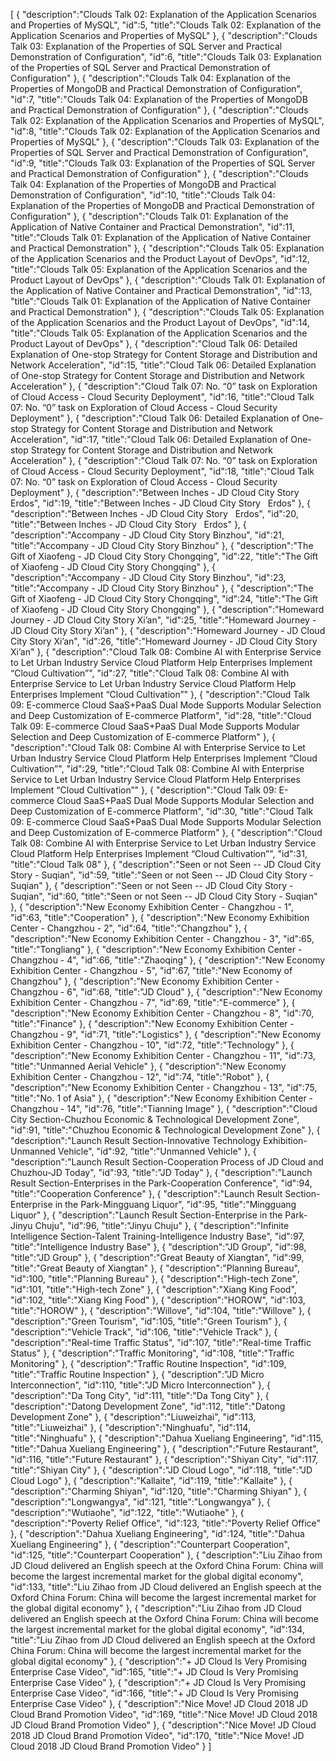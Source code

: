 [
	{
		"description":"Clouds Talk 02: Explanation of the Application Scenarios and Properties of MySQL",
		"id":5,
		"title":"Clouds Talk 02: Explanation of the Application Scenarios and Properties of MySQL"
	},
	{
		"description":"Clouds Talk 03: Explanation of the Properties of SQL Server and Practical Demonstration of Configuration",
		"id":6,
		"title":"Clouds Talk 03: Explanation of the Properties of SQL Server and Practical Demonstration of Configuration"
	},
	{
		"description":"Clouds Talk 04: Explanation of the Properties of MongoDB and Practical Demonstration of Configuration",
		"id":7,
		"title":"Clouds Talk 04: Explanation of the Properties of MongoDB and Practical Demonstration of Configuration"
	},
	{
		"description":"Clouds Talk 02: Explanation of the Application Scenarios and Properties of MySQL",
		"id":8,
		"title":"Clouds Talk 02: Explanation of the Application Scenarios and Properties of MySQL"
	},
	{
		"description":"Clouds Talk 03: Explanation of the Properties of SQL Server and Practical Demonstration of Configuration",
		"id":9,
		"title":"Clouds Talk 03: Explanation of the Properties of SQL Server and Practical Demonstration of Configuration"
	},
	{
		"description":"Clouds Talk 04: Explanation of the Properties of MongoDB and Practical Demonstration of Configuration",
		"id":10,
		"title":"Clouds Talk 04: Explanation of the Properties of MongoDB and Practical Demonstration of Configuration"
	},
	{
		"description":"Clouds Talk 01: Explanation of the Application of Native Container and Practical Demonstration",
		"id":11,
		"title":"Clouds Talk 01: Explanation of the Application of Native Container and Practical Demonstration"
	},
	{
		"description":"Clouds Talk 05: Explanation of the Application Scenarios and the Product Layout of DevOps",
		"id":12,
		"title":"Clouds Talk 05: Explanation of the Application Scenarios and the Product Layout of DevOps"
	},
	{
		"description":"Clouds Talk 01: Explanation of the Application of Native Container and Practical Demonstration",
		"id":13,
		"title":"Clouds Talk 01: Explanation of the Application of Native Container and Practical Demonstration"
	},
	{
		"description":"Clouds Talk 05: Explanation of the Application Scenarios and the Product Layout of DevOps",
		"id":14,
		"title":"Clouds Talk 05: Explanation of the Application Scenarios and the Product Layout of DevOps"
	},
	{
		"description":"Cloud Talk 06: Detailed Explanation of One-stop Strategy for Content Storage and Distribution and Network Acceleration",
		"id":15,
		"title":"Cloud Talk 06: Detailed Explanation of One-stop Strategy for Content Storage and Distribution and Network Acceleration"
	},
	{
		"description":"Cloud Talk 07: No. “0” task on Exploration of Cloud Access - Cloud Security Deployment",
		"id":16,
		"title":"Cloud Talk 07: No. “0” task on Exploration of Cloud Access - Cloud Security Deployment"
	},
	{
		"description":"Cloud Talk 06: Detailed Explanation of One-stop Strategy for Content Storage and Distribution and Network Acceleration",
		"id":17,
		"title":"Cloud Talk 06: Detailed Explanation of One-stop Strategy for Content Storage and Distribution and Network Acceleration"
	},
	{
		"description":"Cloud Talk 07: No. “0” task on Exploration of Cloud Access - Cloud Security Deployment",
		"id":18,
		"title":"Cloud Talk 07: No. “0” task on Exploration of Cloud Access - Cloud Security Deployment"
	},
	{
		"description":"Between Inches - JD Cloud City Story   Erdos",
		"id":19,
		"title":"Between Inches - JD Cloud City Story   Erdos"
	},
	{
		"description":"Between Inches - JD Cloud City Story   Erdos",
		"id":20,
		"title":"Between Inches - JD Cloud City Story   Erdos"
	},
	{
		"description":"Accompany - JD Cloud City Story   Binzhou",
		"id":21,
		"title":"Accompany - JD Cloud City Story   Binzhou"
	},
	{
		"description":"The Gift of Xiaofeng - JD Cloud City Story   Chongqing",
		"id":22,
		"title":"The Gift of Xiaofeng - JD Cloud City Story   Chongqing"
	},
	{
		"description":"Accompany - JD Cloud City Story   Binzhou",
		"id":23,
		"title":"Accompany - JD Cloud City Story   Binzhou"
	},
	{
		"description":"The Gift of Xiaofeng - JD Cloud City Story   Chongqing",
		"id":24,
		"title":"The Gift of Xiaofeng - JD Cloud City Story   Chongqing"
	},
	{
		"description":"Homeward Journey - JD Cloud City Story   Xi’an",
		"id":25,
		"title":"Homeward Journey - JD Cloud City Story   Xi’an"
	},
	{
		"description":"Homeward Journey - JD Cloud City Story   Xi’an",
		"id":26,
		"title":"Homeward Journey - JD Cloud City Story   Xi’an"
	},
	{
		"description":"Cloud Talk 08: Combine AI with Enterprise Service to Let Urban Industry Service Cloud Platform Help Enterprises Implement “Cloud Cultivation”",
		"id":27,
		"title":"Cloud Talk 08: Combine AI with Enterprise Service to Let Urban Industry Service Cloud Platform Help Enterprises Implement “Cloud Cultivation”"
	},
	{
		"description":"Cloud Talk 09: E-commerce Cloud SaaS+PaaS Dual Mode Supports Modular Selection and Deep Customization of E-commerce Platform",
		"id":28,
		"title":"Cloud Talk 09: E-commerce Cloud SaaS+PaaS Dual Mode Supports Modular Selection and Deep Customization of E-commerce Platform"
	},
	{
		"description":"Cloud Talk 08: Combine AI with Enterprise Service to Let Urban Industry Service Cloud Platform Help Enterprises Implement “Cloud Cultivation”",
		"id":29,
		"title":"Cloud Talk 08: Combine AI with Enterprise Service to Let Urban Industry Service Cloud Platform Help Enterprises Implement “Cloud Cultivation”"
	},
	{
		"description":"Cloud Talk 09: E-commerce Cloud SaaS+PaaS Dual Mode Supports Modular Selection and Deep Customization of E-commerce Platform",
		"id":30,
		"title":"Cloud Talk 09: E-commerce Cloud SaaS+PaaS Dual Mode Supports Modular Selection and Deep Customization of E-commerce Platform"
	},
	{
		"description":"Cloud Talk 08: Combine AI with Enterprise Service to Let Urban Industry Service Cloud Platform Help Enterprises Implement “Cloud Cultivation”",
		"id":31,
		"title":"Cloud Talk 08"
	},
	{
		"description":"Seen or not Seen -- JD Cloud City Story - Suqian",
		"id":59,
		"title":"Seen or not Seen -- JD Cloud City Story - Suqian"
	},
	{
		"description":"Seen or not Seen -- JD Cloud City Story - Suqian",
		"id":60,
		"title":"Seen or not Seen -- JD Cloud City Story - Suqian"
	},
	{
		"description":"New Economy Exhibition Center - Changzhou - 1",
		"id":63,
		"title":"Cooperation"
	},
	{
		"description":"New Economy Exhibition Center - Changzhou - 2",
		"id":64,
		"title":"Changzhou"
	},
	{
		"description":"New Economy Exhibition Center - Changzhou - 3",
		"id":65,
		"title":"Tongliang"
	},
	{
		"description":"New Economy Exhibition Center - Changzhou - 4",
		"id":66,
		"title":"Zhaoqing"
	},
	{
		"description":"New Economy Exhibition Center - Changzhou - 5",
		"id":67,
		"title":"New Economy of Changzhou"
	},
	{
		"description":"New Economy Exhibition Center - Changzhou - 6",
		"id":68,
		"title":"JD Cloud"
	},
	{
		"description":"New Economy Exhibition Center - Changzhou - 7",
		"id":69,
		"title":"E-commerce"
	},
	{
		"description":"New Economy Exhibition Center - Changzhou - 8",
		"id":70,
		"title":"Finance"
	},
	{
		"description":"New Economy Exhibition Center - Changzhou - 9",
		"id":71,
		"title":"Logistics"
	},
	{
		"description":"New Economy Exhibition Center - Changzhou - 10",
		"id":72,
		"title":"Technology"
	},
	{
		"description":"New Economy Exhibition Center - Changzhou - 11",
		"id":73,
		"title":"Unmanned Aerial Vehicle"
	},
	{
		"description":"New Economy Exhibition Center - Changzhou - 12",
		"id":74,
		"title":"Robot"
	},
	{
		"description":"New Economy Exhibition Center - Changzhou - 13",
		"id":75,
		"title":"No. 1 of Asia"
	},
	{
		"description":"New Economy Exhibition Center - Changzhou - 14",
		"id":76,
		"title":"Tianning Image"
	},
	{
		"description":"Cloud City Section-Chuzhou Economic & Technological Development Zone",
		"id":91,
		"title":"Chuzhou Economic & Technological Development Zone"
	},
	{
		"description":"Launch Result Section-Innovative Technology Exhibition-Unmanned Vehicle",
		"id":92,
		"title":"Unmanned Vehicle"
	},
	{
		"description":"Launch Result Section-Cooperation Process of JD Cloud and Chuzhou-JD Today",
		"id":93,
		"title":"JD Today"
	},
	{
		"description":"Launch Result Section-Enterprises in the Park-Cooperation Conference",
		"id":94,
		"title":"Cooperation Conference"
	},
	{
		"description":"Launch Result Section-Enterprise in the Park-Mingguang Liquor",
		"id":95,
		"title":"Mingguang Liquor"
	},
	{
		"description":"Launch Result Section-Enterprise in the Park-Jinyu Chuju",
		"id":96,
		"title":"Jinyu Chuju"
	},
	{
		"description":"Infinite Intelligence Section-Talent Training-Intelligence Industry Base",
		"id":97,
		"title":"Intelligence Industry Base"
	},
	{
		"description":"JD Group",
		"id":98,
		"title":"JD Group"
	},
	{
		"description":"Great Beauty of Xiangtan",
		"id":99,
		"title":"Great Beauty of Xiangtan"
	},
	{
		"description":"Planning Bureau",
		"id":100,
		"title":"Planning Bureau"
	},
	{
		"description":"High-tech Zone",
		"id":101,
		"title":"High-tech Zone"
	},
	{
		"description":"Xiang King Food",
		"id":102,
		"title":"Xiang King Food"
	},
	{
		"description":"HOROW",
		"id":103,
		"title":"HOROW"
	},
	{
		"description":"Willove",
		"id":104,
		"title":"Willove"
	},
	{
		"description":"Green Tourism",
		"id":105,
		"title":"Green Tourism"
	},
	{
		"description":"Vehicle Track",
		"id":106,
		"title":"Vehicle Track"
	},
	{
		"description":"Real-time Traffic Status",
		"id":107,
		"title":"Real-time Traffic Status"
	},
	{
		"description":"Traffic Monitoring",
		"id":108,
		"title":"Traffic Monitoring"
	},
	{
		"description":"Traffic Routine Inspection",
		"id":109,
		"title":"Traffic Routine Inspection"
	},
	{
		"description":"JD Micro Interconnection",
		"id":110,
		"title":"JD Micro Interconnection"
	},
	{
		"description":"Da Tong City",
		"id":111,
		"title":"Da Tong City"
	},
	{
		"description":"Datong Development Zone",
		"id":112,
		"title":"Datong Development Zone"
	},
	{
		"description":"Liuweizhai",
		"id":113,
		"title":"Liuweizhai"
	},
	{
		"description":"Ninghuafu",
		"id":114,
		"title":"Ninghuafu"
	},
	{
		"description":"Dahua Xueliang Engineering",
		"id":115,
		"title":"Dahua Xueliang Engineering"
	},
	{
		"description":"Future Restaurant",
		"id":116,
		"title":"Future Restaurant"
	},
	{
		"description":"Shiyan City",
		"id":117,
		"title":"Shiyan City"
	},
	{
		"description":"JD Cloud Logo",
		"id":118,
		"title":"JD Cloud Logo"
	},
	{
		"description":"Kallaite",
		"id":119,
		"title":"Kallaite"
	},
	{
		"description":"Charming Shiyan",
		"id":120,
		"title":"Charming Shiyan"
	},
	{
		"description":"Longwangya",
		"id":121,
		"title":"Longwangya"
	},
	{
		"description":"Wutiaohe",
		"id":122,
		"title":"Wutiaohe"
	},
	{
		"description":"Poverty Relief Office",
		"id":123,
		"title":"Poverty Relief Office"
	},
	{
		"description":"Dahua Xueliang Engineering",
		"id":124,
		"title":"Dahua Xueliang Engineering"
	},
	{
		"description":"Counterpart Cooperation",
		"id":125,
		"title":"Counterpart Cooperation"
	},
	{
		"description":"Liu Zihao from JD Cloud delivered an English speech at the Oxford China Forum: China will become the largest incremental market for the global digital economy",
		"id":133,
		"title":"Liu Zihao from JD Cloud delivered an English speech at the Oxford China Forum: China will become the largest incremental market for the global digital economy"
	},
	{
		"description":"Liu Zihao from JD Cloud delivered an English speech at the Oxford China Forum: China will become the largest incremental market for the global digital economy",
		"id":134,
		"title":"Liu Zihao from JD Cloud delivered an English speech at the Oxford China Forum: China will become the largest incremental market for the global digital economy"
	},
	{
		"description":"+ JD Cloud Is Very Promising Enterprise Case Video",
		"id":165,
		"title":"+ JD Cloud Is Very Promising Enterprise Case Video"
	},
	{
		"description":"+ JD Cloud Is Very Promising Enterprise Case Video",
		"id":166,
		"title":"+ JD Cloud Is Very Promising Enterprise Case Video"
	},
	{
		"description":"Nice Move! JD Cloud 2018  JD Cloud Brand Promotion Video",
		"id":169,
		"title":"Nice Move! JD Cloud 2018  JD Cloud Brand Promotion Video"
	},
	{
		"description":"Nice Move! JD Cloud 2018  JD Cloud Brand Promotion Video",
		"id":170,
		"title":"Nice Move! JD Cloud 2018  JD Cloud Brand Promotion Video"
	}
]